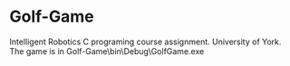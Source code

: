 # Golf-Game
Intelligent Robotics C programing course assignment. University of York. 
The game is in Golf-Game\bin\Debug\GolfGame.exe
